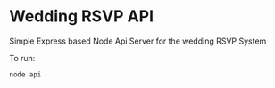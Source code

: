 Wedding RSVP API
==============
Simple Express based Node Api Server for the wedding RSVP System

To run:
```
node api
```